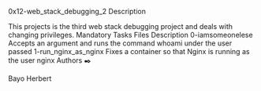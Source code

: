 0x12-web_stack_debugging_2
Description

This projects is the third web stack debugging project and deals with changing privileges.
Mandatory Tasks
Files 	Description
0-iamsomeonelese 	Accepts an argument and runs the command whoami under the user passed
1-run_nginx_as_nginx 	Fixes a container so that Nginx is running as the user nginx
Authors ✒️

Bayo Herbert
